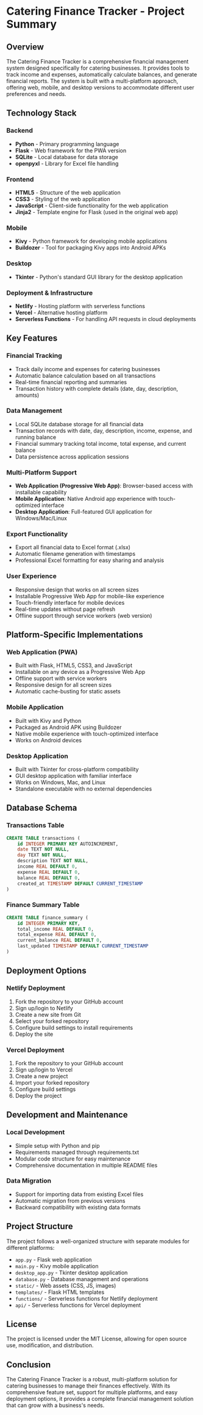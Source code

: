# Catering Finance Tracker - Project Summary

## Overview
The Catering Finance Tracker is a comprehensive financial management system designed specifically for catering businesses. It provides tools to track income and expenses, automatically calculate balances, and generate financial reports. The system is built with a multi-platform approach, offering web, mobile, and desktop versions to accommodate different user preferences and needs.

## Technology Stack

### Backend
- **Python** - Primary programming language
- **Flask** - Web framework for the PWA version
- **SQLite** - Local database for data storage
- **openpyxl** - Library for Excel file handling

### Frontend
- **HTML5** - Structure of the web application
- **CSS3** - Styling of the web application
- **JavaScript** - Client-side functionality for the web application
- **Jinja2** - Template engine for Flask (used in the original web app)

### Mobile
- **Kivy** - Python framework for developing mobile applications
- **Buildozer** - Tool for packaging Kivy apps into Android APKs

### Desktop
- **Tkinter** - Python's standard GUI library for the desktop application

### Deployment & Infrastructure
- **Netlify** - Hosting platform with serverless functions
- **Vercel** - Alternative hosting platform
- **Serverless Functions** - For handling API requests in cloud deployments

## Key Features

### Financial Tracking
- Track daily income and expenses for catering businesses
- Automatic balance calculation based on all transactions
- Real-time financial reporting and summaries
- Transaction history with complete details (date, day, description, amounts)

### Data Management
- Local SQLite database storage for all financial data
- Transaction records with date, day, description, income, expense, and running balance
- Financial summary tracking total income, total expense, and current balance
- Data persistence across application sessions

### Multi-Platform Support
- **Web Application (Progressive Web App)**: Browser-based access with installable capability
- **Mobile Application**: Native Android app experience with touch-optimized interface
- **Desktop Application**: Full-featured GUI application for Windows/Mac/Linux

### Export Functionality
- Export all financial data to Excel format (.xlsx)
- Automatic filename generation with timestamps
- Professional Excel formatting for easy sharing and analysis

### User Experience
- Responsive design that works on all screen sizes
- Installable Progressive Web App for mobile-like experience
- Touch-friendly interface for mobile devices
- Real-time updates without page refresh
- Offline support through service workers (web version)

## Platform-Specific Implementations

### Web Application (PWA)
- Built with Flask, HTML5, CSS3, and JavaScript
- Installable on any device as a Progressive Web App
- Offline support with service workers
- Responsive design for all screen sizes
- Automatic cache-busting for static assets

### Mobile Application
- Built with Kivy and Python
- Packaged as Android APK using Buildozer
- Native mobile experience with touch-optimized interface
- Works on Android devices

### Desktop Application
- Built with Tkinter for cross-platform compatibility
- GUI desktop application with familiar interface
- Works on Windows, Mac, and Linux
- Standalone executable with no external dependencies

## Database Schema

### Transactions Table
```sql
CREATE TABLE transactions (
    id INTEGER PRIMARY KEY AUTOINCREMENT,
    date TEXT NOT NULL,
    day TEXT NOT NULL,
    description TEXT NOT NULL,
    income REAL DEFAULT 0,
    expense REAL DEFAULT 0,
    balance REAL DEFAULT 0,
    created_at TIMESTAMP DEFAULT CURRENT_TIMESTAMP
)
```

### Finance Summary Table
```sql
CREATE TABLE finance_summary (
    id INTEGER PRIMARY KEY,
    total_income REAL DEFAULT 0,
    total_expense REAL DEFAULT 0,
    current_balance REAL DEFAULT 0,
    last_updated TIMESTAMP DEFAULT CURRENT_TIMESTAMP
)
```

## Deployment Options

### Netlify Deployment
1. Fork the repository to your GitHub account
2. Sign up/login to Netlify
3. Create a new site from Git
4. Select your forked repository
5. Configure build settings to install requirements
6. Deploy the site

### Vercel Deployment
1. Fork the repository to your GitHub account
2. Sign up/login to Vercel
3. Create a new project
4. Import your forked repository
5. Configure build settings
6. Deploy the project

## Development and Maintenance

### Local Development
- Simple setup with Python and pip
- Requirements managed through requirements.txt
- Modular code structure for easy maintenance
- Comprehensive documentation in multiple README files

### Data Migration
- Support for importing data from existing Excel files
- Automatic migration from previous versions
- Backward compatibility with existing data formats

## Project Structure
The project follows a well-organized structure with separate modules for different platforms:
- `app.py` - Flask web application
- `main.py` - Kivy mobile application
- `desktop_app.py` - Tkinter desktop application
- `database.py` - Database management and operations
- `static/` - Web assets (CSS, JS, images)
- `templates/` - Flask HTML templates
- `functions/` - Serverless functions for Netlify deployment
- `api/` - Serverless functions for Vercel deployment

## License
The project is licensed under the MIT License, allowing for open source use, modification, and distribution.

## Conclusion
The Catering Finance Tracker is a robust, multi-platform solution for catering businesses to manage their finances effectively. With its comprehensive feature set, support for multiple platforms, and easy deployment options, it provides a complete financial management solution that can grow with a business's needs.